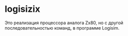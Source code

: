 # logisizix
Это реализация процессора аналога Zx80, но с другой последовательностью команд, в программе Logisim.
